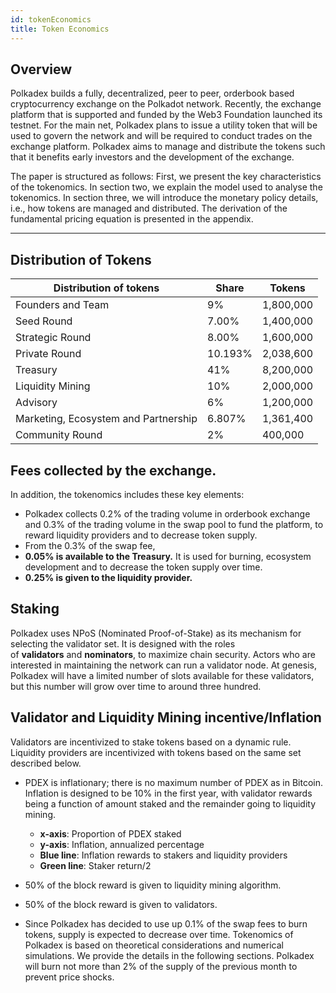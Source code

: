 ```yaml
---
id: tokenEconomics
title: Token Economics
---
```


## Overview

Polkadex builds a fully, decentralized, peer to peer, orderbook based cryptocurrency exchange on the Polkadot network. Recently, the exchange platform that is supported and funded by the Web3 Foundation launched its testnet. For the main net, Polkadex plans to issue a utility token that will be used to govern the network and will be required to conduct trades on the exchange platform. Polkadex aims to manage and distribute the tokens such that it benefits early investors and the development of the exchange.

The paper is structured as follows: First, we present the key characteristics of the tokenomics. In section two, we explain the model used to analyse the tokenomics. In section three, we will introduce the monetary policy details, i.e., how tokens are managed and distributed. The derivation of the fundamental pricing equation is presented in the appendix.

---

## Distribution of Tokens

| Distribution of tokens                | Share         |  Tokens       |
| ------------------------------------- | ------------- | ------------- |
| Founders and Team                     | 9%            | 1,800,000     |
| Seed Round                            | 7.00%         | 1,400,000     |
| Strategic Round                       | 8.00%         | 1,600,000     |
| Private Round                         | 10.193%       | 2,038,600     |
| Treasury                              | 41%           | 8,200,000     |
| Liquidity Mining                      | 10%           | 2,000,000     |
| Advisory                              | 6%            | 1,200,000     |
| Marketing, Ecosystem and Partnership  | 6.807%        | 1,361,400     |
| Community Round                       | 2%            | 400,000       |

## Fees collected by the exchange.

In addition, the tokenomics includes these key elements:

* Polkadex collects 0.2% of the trading volume in orderbook exchange and 0.3% of the trading volume in the swap pool to fund the platform, to reward liquidity providers and to decrease token supply.
* From the 0.3% of the swap fee,
* **0.05% is available to the Treasury.** It is used for burning, ecosystem development and to decrease the token supply over time.
* **0.25% is given to the liquidity provider.**

## Staking
Polkadex uses NPoS (Nominated Proof-of-Stake) as its mechanism for selecting the validator set. It is designed with the roles of **validators** and **nominators**, to maximize chain security. Actors who are interested in maintaining the network can run a validator node. At genesis, Polkadex will have a limited number of slots available for these validators, but this number will grow over time to around three hundred.

## Validator and Liquidity Mining incentive/Inflation
Validators are incentivized to stake tokens based on a dynamic rule. Liquidity providers are incentivized with tokens based on the same set described below.

* PDEX is inflationary; there is no maximum number of PDEX as in Bitcoin. Inflation is designed to be 10% in the first year, with validator rewards being a function of amount staked and the remainder going to liquidity mining.
  * **x-axis**: Proportion of PDEX staked
  * **y-axis**: Inflation, annualized percentage
  * **Blue line**: Inflation rewards to stakers and liquidity providers
  * **Green line**: Staker return/2

* 50% of the block reward is given to liquidity mining algorithm.

* 50% of the block reward is given to validators.

* Since Polkadex has decided to use up 0.1% of the swap fees to burn tokens, supply is expected to decrease over time. Tokenomics of Polkadex is based on theoretical considerations and numerical simulations. We provide the details in the following sections. Polkadex will burn not more than 2% of the supply of the previous month to prevent price shocks.